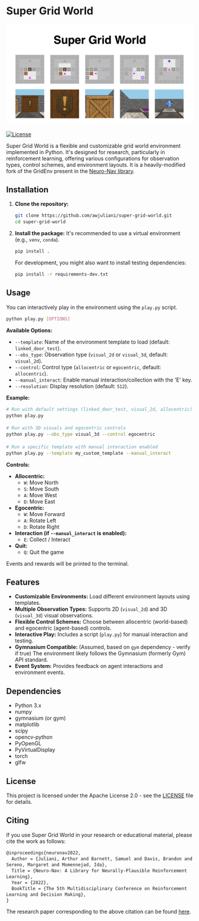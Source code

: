# Super Grid World

![Super Grid World Banner](banner.png)

[![License](https://img.shields.io/badge/License-Apache_2.0-blue.svg)](https://opensource.org/licenses/Apache-2.0)

Super Grid World is a flexible and customizable grid world environment implemented in Python. It's designed for research, particularly in reinforcement learning, offering various configurations for observation types, control schemes, and environment layouts. It is a heavily-modified fork of the GridEnv present in the [Neuro-Nav library](https://github.com/awjuliani/Neuro-Nav).

## Installation

1.  **Clone the repository:**
    ```bash
    git clone https://github.com/awjuliani/super-grid-world.git
    cd super-grid-world
    ```

2.  **Install the package:**
    It's recommended to use a virtual environment (e.g., `venv`, `conda`).
    ```bash
    pip install .
    ```
    For development, you might also want to install testing dependencies:
    ```bash
    pip install -r requirements-dev.txt
    ```

## Usage

You can interactively play in the environment using the `play.py` script.

```bash
python play.py [OPTIONS]
```

**Available Options:**

*   `--template`: Name of the environment template to load (default: `linked_door_test`).
*   `--obs_type`: Observation type (`visual_2d` or `visual_3d`, default: `visual_2d`).
*   `--control`: Control type (`allocentric` or `egocentric`, default: `allocentric`).
*   `--manual_interact`: Enable manual interaction/collection with the 'E' key.
*   `--resolution`: Display resolution (default: `512`).

**Example:**

```bash
# Run with default settings (linked_door_test, visual_2d, allocentric)
python play.py

# Run with 3D visuals and egocentric controls
python play.py --obs_type visual_3d --control egocentric

# Run a specific template with manual interaction enabled
python play.py --template my_custom_template --manual_interact
```

**Controls:**

*   **Allocentric:**
    *   `W`: Move North
    *   `S`: Move South
    *   `A`: Move West
    *   `D`: Move East
*   **Egocentric:**
    *   `W`: Move Forward
    *   `A`: Rotate Left
    *   `D`: Rotate Right
*   **Interaction (if `--manual_interact` is enabled):**
    *   `E`: Collect / Interact
*   **Quit:**
    *   `Q`: Quit the game

Events and rewards will be printed to the terminal.

## Features

*   **Customizable Environments:** Load different environment layouts using templates.
*   **Multiple Observation Types:** Supports 2D (`visual_2d`) and 3D (`visual_3d`) visual observations.
*   **Flexible Control Schemes:** Choose between allocentric (world-based) and egocentric (agent-based) controls.
*   **Interactive Play:** Includes a script (`play.py`) for manual interaction and testing.
*   **Gymnasium Compatible:** (Assumed, based on `gym` dependency - verify if true) The environment likely follows the Gymnasium (formerly Gym) API standard.
*   **Event System:** Provides feedback on agent interactions and environment events.

## Dependencies

*   Python 3.x
*   numpy
*   gymnasium (or gym)
*   matplotlib
*   scipy
*   opencv-python
*   PyOpenGL
*   PyVirtualDisplay
*   torch
*   glfw

## License

This project is licensed under the Apache License 2.0 - see the [LICENSE](LICENSE.md) file for details.

## Citing

If you use Super Grid World in your research or educational material, please cite the work as follows:

```
@inproceedings{neuronav2022,
  Author = {Juliani, Arthur and Barnett, Samuel and Davis, Brandon and Sereno, Margaret and Momennejad, Ida},
  Title = {Neuro-Nav: A Library for Neurally-Plausible Reinforcement Learning},
  Year = {2022},
  BookTitle = {The 5th Multidisciplinary Conference on Reinforcement Learning and Decision Making},
}
```

The research paper corresponding to the above citation can be found [here](https://arxiv.org/abs/2206.03312).